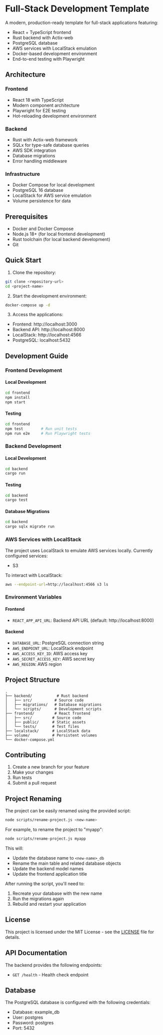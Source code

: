 # Full-Stack Development Template

A modern, production-ready template for full-stack applications featuring:
- React + TypeScript frontend
- Rust backend with Actix-web
- PostgreSQL database
- AWS services with LocalStack emulation
- Docker-based development environment
- End-to-end testing with Playwright

## Architecture

### Frontend
- React 18 with TypeScript
- Modern component architecture
- Playwright for E2E testing
- Hot-reloading development environment

### Backend
- Rust with Actix-web framework
- SQLx for type-safe database queries
- AWS SDK integration
- Database migrations
- Error handling middleware

### Infrastructure
- Docker Compose for local development
- PostgreSQL 16 database
- LocalStack for AWS service emulation
- Volume persistence for data

## Prerequisites

- Docker and Docker Compose
- Node.js 18+ (for local frontend development)
- Rust toolchain (for local backend development)
- Git

## Quick Start

1. Clone the repository:
```bash
git clone <repository-url>
cd <project-name>
```

2. Start the development environment:
```bash
docker-compose up -d
```

3. Access the applications:
- Frontend: http://localhost:3000
- Backend API: http://localhost:8000
- LocalStack: http://localhost:4566
- PostgreSQL: localhost:5432

## Development Guide

### Frontend Development

#### Local Development
```bash
cd frontend
npm install
npm start
```

#### Testing
```bash
cd frontend
npm test        # Run unit tests
npm run e2e     # Run Playwright tests
```

### Backend Development

#### Local Development
```bash
cd backend
cargo run
```

#### Testing
```bash
cd backend
cargo test
```

#### Database Migrations
```bash
cd backend
cargo sqlx migrate run
```

### AWS Services with LocalStack

The project uses LocalStack to emulate AWS services locally. Currently configured services:
- S3

To interact with LocalStack:
```bash
aws --endpoint-url=http://localhost:4566 s3 ls
```

### Environment Variables

#### Frontend
- `REACT_APP_API_URL`: Backend API URL (default: http://localhost:8000)

#### Backend
- `DATABASE_URL`: PostgreSQL connection string
- `AWS_ENDPOINT_URL`: LocalStack endpoint
- `AWS_ACCESS_KEY_ID`: AWS access key
- `AWS_SECRET_ACCESS_KEY`: AWS secret key
- `AWS_REGION`: AWS region

## Project Structure

```
.
├── backend/           # Rust backend
│   ├── src/          # Source code
│   ├── migrations/   # Database migrations
│   └── scripts/      # Development scripts
├── frontend/         # React frontend
│   ├── src/         # Source code
│   ├── public/      # Static assets
│   └── tests/       # Test files
├── localstack/      # LocalStack data
├── volume/          # Persistent volumes
└── docker-compose.yml
```

## Contributing

1. Create a new branch for your feature
2. Make your changes
3. Run tests
4. Submit a pull request

## Project Renaming

The project can be easily renamed using the provided script:

```bash
node scripts/rename-project.js <new-name>
```

For example, to rename the project to "myapp":
```bash
node scripts/rename-project.js myapp
```

This will:
- Update the database name to `<new-name>_db`
- Rename the main table and related database objects
- Update the backend model names
- Update the frontend application title

After running the script, you'll need to:
1. Recreate your database with the new name
2. Run the migrations again
3. Rebuild and restart your application

## License

This project is licensed under the MIT License - see the [LICENSE](LICENSE) file for details.

## API Documentation

The backend provides the following endpoints:

- `GET /health` - Health check endpoint

## Database

The PostgreSQL database is configured with the following credentials:
- Database: example_db
- User: postgres
- Password: postgres
- Port: 5432 